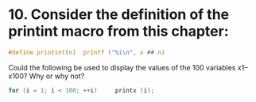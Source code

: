 # 10. Consider the definition of the printint macro from this chapter:
```C
#define printint(n)  printf ("%i\n", x ## n)
```
Could the following be used to display the values of the 100 variables x1–x100? Why or why not?

```C
for (i = 1; i < 100; ++i)     printx (i);
```